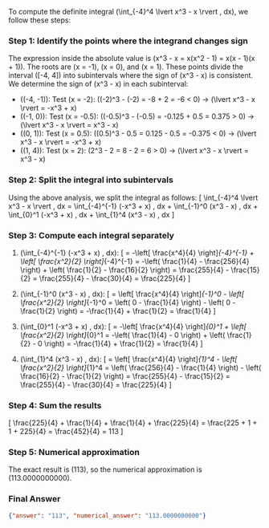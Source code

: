 To compute the definite integral \(\int_{-4}^4 \lvert x^3 - x \rvert \, dx\), we follow these steps:

### Step 1: Identify the points where the integrand changes sign
The expression inside the absolute value is \(x^3 - x = x(x^2 - 1) = x(x - 1)(x + 1)\). The roots are \(x = -1\), \(x = 0\), and \(x = 1\). These points divide the interval \([-4, 4]\) into subintervals where the sign of \(x^3 - x\) is consistent. We determine the sign of \(x^3 - x\) in each subinterval:

- \((-4, -1)\): Test \(x = -2\): \((-2)^3 - (-2) = -8 + 2 = -6 < 0\) → \(\lvert x^3 - x \rvert = -x^3 + x\)
- \((-1, 0)\): Test \(x = -0.5\): \((-0.5)^3 - (-0.5) = -0.125 + 0.5 = 0.375 > 0\) → \(\lvert x^3 - x \rvert = x^3 - x\)
- \((0, 1)\): Test \(x = 0.5\): \((0.5)^3 - 0.5 = 0.125 - 0.5 = -0.375 < 0\) → \(\lvert x^3 - x \rvert = -x^3 + x\)
- \((1, 4)\): Test \(x = 2\): \(2^3 - 2 = 8 - 2 = 6 > 0\) → \(\lvert x^3 - x \rvert = x^3 - x\)

### Step 2: Split the integral into subintervals
Using the above analysis, we split the integral as follows:
\[
\int_{-4}^4 \lvert x^3 - x \rvert \, dx = \int_{-4}^{-1} (-x^3 + x) \, dx + \int_{-1}^0 (x^3 - x) \, dx + \int_{0}^1 (-x^3 + x) \, dx + \int_{1}^4 (x^3 - x) \, dx
\]

### Step 3: Compute each integral separately
1. \(\int_{-4}^{-1} (-x^3 + x) \, dx\):
\[
= -\left[ \frac{x^4}{4} \right]_{-4}^{-1} + \left[ \frac{x^2}{2} \right]_{-4}^{-1} = -\left( \frac{1}{4} - \frac{256}{4} \right) + \left( \frac{1}{2} - \frac{16}{2} \right) = \frac{255}{4} - \frac{15}{2} = \frac{255}{4} - \frac{30}{4} = \frac{225}{4}
\]

2. \(\int_{-1}^0 (x^3 - x) \, dx\):
\[
= \left[ \frac{x^4}{4} \right]_{-1}^0 - \left[ \frac{x^2}{2} \right]_{-1}^0 = \left( 0 - \frac{1}{4} \right) - \left( 0 - \frac{1}{2} \right) = -\frac{1}{4} + \frac{1}{2} = \frac{1}{4}
\]

3. \(\int_{0}^1 (-x^3 + x) \, dx\):
\[
= -\left[ \frac{x^4}{4} \right]_{0}^1 + \left[ \frac{x^2}{2} \right]_{0}^1 = -\left( \frac{1}{4} - 0 \right) + \left( \frac{1}{2} - 0 \right) = -\frac{1}{4} + \frac{1}{2} = \frac{1}{4}
\]

4. \(\int_{1}^4 (x^3 - x) \, dx\):
\[
= \left[ \frac{x^4}{4} \right]_{1}^4 - \left[ \frac{x^2}{2} \right]_{1}^4 = \left( \frac{256}{4} - \frac{1}{4} \right) - \left( \frac{16}{2} - \frac{1}{2} \right) = \frac{255}{4} - \frac{15}{2} = \frac{255}{4} - \frac{30}{4} = \frac{225}{4}
\]

### Step 4: Sum the results
\[
\frac{225}{4} + \frac{1}{4} + \frac{1}{4} + \frac{225}{4} = \frac{225 + 1 + 1 + 225}{4} = \frac{452}{4} = 113
\]

### Step 5: Numerical approximation
The exact result is \(113\), so the numerical approximation is \(113.0000000000\).

### Final Answer
```json
{"answer": "113", "numerical_answer": "113.0000000000"}
```